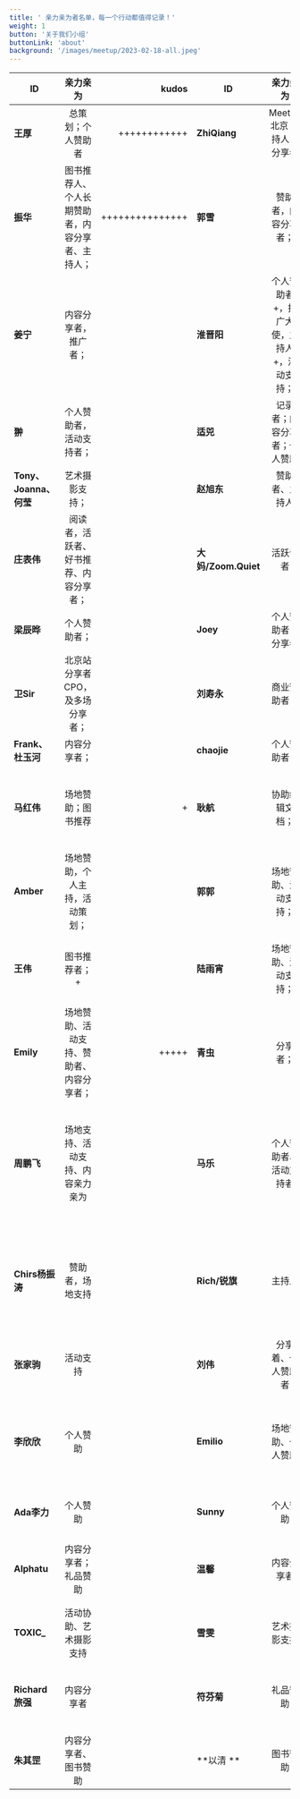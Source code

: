 ```yaml
---
title: ' 亲力亲为者名单，每一个行动都值得记录！'
weight: 1
button: '关于我们小组'
buttonLink: 'about'
background: '/images/meetup/2023-02-18-all.jpeg'
---
```


 

| ID        | 亲力亲为 | kudos  | ID        | 亲力亲为 | kuoos |ID        | 亲力亲为 |  kudos|
|--------------|:-------------:|---------:|-----------|:-------------:|---------:|-----------|:-------------:|---------:|
| **王厚** | 总策划；个人赞助者 |   ++++++++++++       | **ZhiQiang**  | Meetup 北京 主持人；分享者  |    +       |  **Fine**   | 个人赞助者 |           
|  **振华**   |图书推荐人、个人长期赞助者，内容分享者、主持人；   |  +++++++++++++++      |  **郭雪**  | 赞助者，内容分享者；  |    |  **HESHU**  | 摄影支持   |           
|  **姜宁**    |  内容分享者，推广者；  |           |  **淮晋阳**  | 个人赞助者+，推广大使，主持人+，活动支持；  |           |  **袁滚滚**  |  分享者、主持人 |          
|  **翀**    | 个人赞助者，活动支持者；  |           |   **适兕**  | 记录者；内容分享者；个人赞助  |    ++++++++++++++       | **波波**   | 赞助者、支持者  |           
| **Tony、Joanna、何莹**    | 艺术摄影支持；  |           | **赵旭东**  |  赞助者、主持人 |           | **蕾**   | 内容分享者  |           | 
|  **庄表伟**   | 阅读者，活跃者、好书推荐、内容分享者；  |           | **大妈/Zoom.Quiet**   | 活跃读者  |      | **Dongjie**   | 场地支持、赞助者、分享者  | +++   |   
| **梁辰晔**    | 个人赞助者；  |           |  **Joey**  | 个人赞助者；分享者  |           |    **李圳虎**| 内容分享者  |           |  
|  **卫Sir**   | 北京站分享者CPO，及多场分享者；  |         |   **刘寿永**   |   商业赞助者； |           |  **小小靖**  |  场地支持 |           |  
| **Frank、杜玉河**    | 内容分享者；  |           |  **chaojie**  |   个人赞助者； |           |  **少婷Fiona**  |  场地赞助 |           |   
|  **马红伟**   | 场地赞助；图书推荐  | +          |   **耿航** |  协助编辑文档； |           |  **王德福**   | 主持人、分享者、赞助者   |   ++++++        |  
| **Amber**    | 场地赞助，个人主持，活动策划；  |           |  **郭郭**  | 场地赞助、活动支持；  |           |   **付钦伟** | 赞助者  |           |  
|   **王伟**  | 图书推荐者；+  |           |   **陆雨宵** | 场地赞助、活动支持；  |           |  **李杨**  | 内容分享者、推广者  |           |   
|  **Emily**   | 场地赞助、活动支持、赞助者、内容分享者；  |     +++++      |  **青虫**  | 分享者；  |           | **焦子先**   | 场地赞助   |           |   
|   **周鹏飞**  | 场地支持、活动支持、内容亲力亲为  |   |   **马乐** |  个人赞助者、活动支持者 |           |  **侯佩秀**  | 场地赞助、活动支持、个人赞助者；  |   
|  **Chirs杨振涛**  |赞助者，场地支持 | |  **Rich/锐旗**  | 主持人  |  | **迷糊**   | 个人赞助者、活动筹备、文创设计  |           |
|  **张家驹**  | 活动支持   |           | **刘伟** | 分享着、个人赞助者 || **武晓慧**| 分享者|
|**李欣欣**|个人赞助|| **Emilio**|场地赞助、个人赞助|++|**我有魔发**|活动筹备、艺术摄影支持；|++++|
|**Ada李力**|个人赞助| |**Sunny**|个人赞助 | |**Hailing**| 内容分享者 | |
|**Alphatu**|内容分享者；礼品赞助|| **温馨**|内容分享者| ++| **YHJ**|内容分享者、活动筹备||
|**TOXIC_**|活动协助、艺术摄影支持| |**雪雯**|艺术摄影支持|| **一亩阳光**|个人赞助者||
|**Richard 旅强**|内容分享者||**符芬菊**|礼品赞助||**Rebecca，凡**|场地赞助，活动赞助|+|
|**朱其罡**|内容分享者、图书赞助||**以清 ** |图书赞助|| **** |||